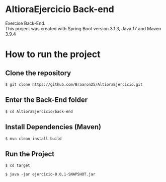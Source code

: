 # AltioraEjercicio Back-end
Exercise Back-End. <br />
This project was created with Spring Boot version 3.1.3, Java 17 and Maven 3.9.4

# How to run the project
## Clone the repository
`$ git clone https://github.com/Braaron25/AltioraEjercicio.git`

## Enter the Back-End folder
`$ cd AltioraEjercicio/back-end `

## Install Dependencies (Maven)
`$ mvn clean install build`

## Run the Project
`$ cd target`

`$ java -jar ejercicio-0.0.1-SNAPSHOT.jar`

